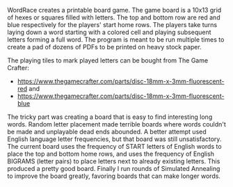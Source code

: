 WordRace creates a printable board game.
The game board is a 10x13 grid of hexes or squares filled with letters.
The top and bottom row are red and blue respectively for the players' start home rows.
The players take turns laying down a word starting with a colored cell and playing subsequent letters forming a full word. The program is meant to be run multiple times to create a pad of dozens of PDFs to be printed on heavy stock paper.

The playing tiles to mark played letters can be bought from The Game Crafter:

- https://www.thegamecrafter.com/parts/disc-18mm-x-3mm-fluorescent-red and
- https://www.thegamecrafter.com/parts/disc-18mm-x-3mm-fluorescent-blue

The tricky part was creating a board that is easy to find interesting long words. Random letter placement made terrible boards where words couldn't be made and unplayable dead ends abounded. A better attempt used English language letter frequencies, but that board was still unsatisfactory. The current board uses the frequency of START letters of English words to place the top and bottom home rows, and uses the frequency of English BIGRAMS (letter pairs) to place letters next to already existing letters. This produced a pretty good board. Finally I run rounds of Simulated Annealing to improve the board greatly, favoring boards that can make longer words.

